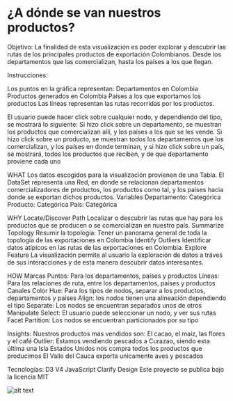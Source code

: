 # ¿A dónde se van nuestros productos?
Objetivo: 
La finalidad de esta visualización es poder explorar y descubrir 
las rutas de los principales productos de exportación Colombianos. 
Desde los departamentos que las comercializan, hasta los países 
a los que llegan.

Instrucciones: 

Los puntos en la gráfica representan:
Departamentos en Colombia
Productos generados en Colombia
Países a los que exportamos los productos
Las líneas representan las rutas recorridas por los productos. 

El usuario puede hacer click sobre cualquier nodo, y 
dependiendo del tipo, se mostrará lo siguiente:
Si hizo click sobre un departamento, se muestran los productos que 
comercializan allí, y los países a los que se les vende. Si hizo 
click sobre un producto, se muestran todos los departamentos 
que los comercializan, y los países en donde terminan, y si hizo 
click sobre un país, se mostrará, todos los productos que reciben, 
y de que departamento proviene cada uno

WHAT
Los datos escogidos para la visualización provienen de una Tabla. El DataSet representa una Red, en donde se relacionan departamentos comercializadores de productos, los productos como tal, y los países hacia donde se exportan dichos productos.
Variables
Departamento: Categórica
Producto: Categórica
País: Categórica

WHY
Locate/Discover Path
Localizar o descubrir las rutas que hay para los productos que se producen o se comercializan en nuestro país.
Summarize Topology
Resumir la topología: Tener un panorama general de toda la topología de las exportaciones en Colombia
Identify Outliers
Identificar datos atípicos en las rutas de las exportaciones en Colombia.
Explore Feature
La visualización permite al usuario la exploración de datos a tráves de sus interacciones y de esta manera descubrir datos interesantes.

HOW
Marcas
Puntos: Para los departamentos, países y productos
Líneas: Para las relaciones de ruta, entre los departamentos, países y productos
Canales
Color Hue: Para los tipos de nodos, separar a los productos, departamentos y países
Align: los nodos tienen una alineación dependiendo el tipo
Separate: Los nodos se encuentran separados unos de otros
Manipulate
Select: El usuario puede seleccionar un nodo, y ver sus rutas
Facet
Partition: Los nodos se encuentran particionados por su tipo

Insights: 
Nuestros productos más vendidos son: El cacao, el maíz, las flores y el café
Outlier: Estamos vendiendo pescados a Curazao, siendo esta última una Isla
Estados Unidos nos compra todos los productos que producimos
El Valle del Cauca exporta unicamente aves y pescados

Tecnologías: 
D3 V4
JavaScript
Clarify Design
Este proyecto se publica bajo la licencia MIT


![alt text](https://i.imgur.com/427oSZP.png)

